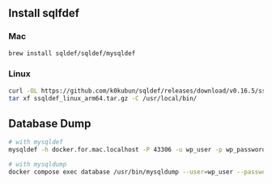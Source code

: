 ## Install sqlfdef

### Mac

```sh
brew install sqldef/sqldef/mysqldef
```

### Linux

```sh
curl -OL https://github.com/k0kubun/sqldef/releases/download/v0.16.5/ssqldef_linux_arm64.tar.gz
tar xf ssqldef_linux_arm64.tar.gz -C /usr/local/bin/
```

## Database Dump

```sh
# with mysqldef
mysqldef -h docker.for.mac.localhost -P 43306 -u wp_user -p wp_password main --export > schema.sql

# with mysqldump
docker compose exec database /usr/bin/mysqldump --user=wp_user --password=wp_password --no-tablespaces --no-data main > schema.sql
```
